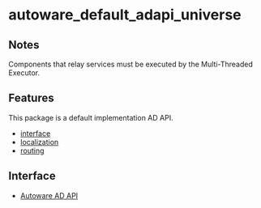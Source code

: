 # autoware_default_adapi_universe

## Notes

Components that relay services must be executed by the Multi-Threaded Executor.

## Features

This package is a default implementation AD API.

- [interface](document/interface.md)
- [localization](document/localization.md)
- [routing](document/routing.md)

## Interface

- [Autoware AD API](https://autowarefoundation.github.io/autoware-documentation/main/design/autoware-interfaces/ad-api/)

